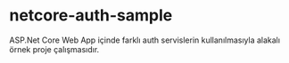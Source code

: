 # netcore-auth-sample
ASP.Net Core Web App içinde farklı auth servislerin kullanılmasıyla alakalı örnek proje çalışmasıdır.

